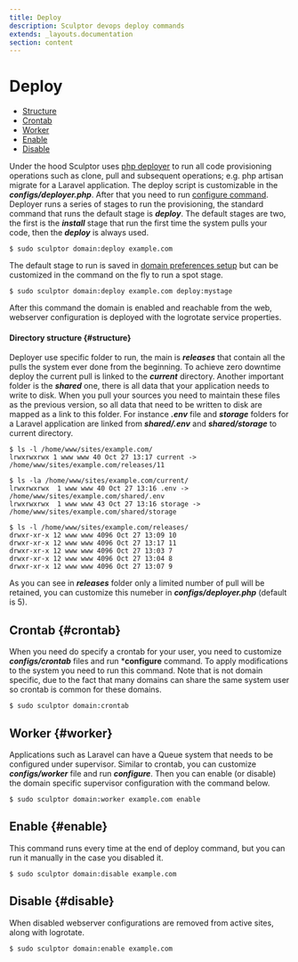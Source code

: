 ```yaml
---
title: Deploy
description: Sculptor devops deploy commands
extends: _layouts.documentation
section: content
---
```


# Deploy

- [Structure](#structure)
- [Crontab](#crontab)
- [Worker](#worker)
- [Enable](#enable)
- [Disable](#disable)

Under the hood Sculptor uses [php deployer](https://deployer.org/docs/getting-started.html) to run all code provisioning operations such as
clone, pull and subsequent operations; e.g. php artisan migrate for a Laravel application. The deploy script is customizable in the ***configs/deployer.php***.
After that you need to run [configure command](/docs/commands/domains/#configure). Deployer runs a series of stages to run the provisioning, the standard command that runs the default stage is ***deploy***. The default stages are two, the first is the ***install*** stage that run the first time the system pulls your code,
then the ***deploy*** is always used.

```shell
$ sudo sculptor domain:deploy example.com
```

The default stage to run is saved in [domain preferences setup](/docs/commands/domains/#setup) but can be customized in the command on the fly to run a spot stage.
```shell
$ sudo sculptor domain:deploy example.com deploy:mystage
```

After this command the domain is enabled and reachable from the web, webserver configuration is deployed with the logrotate service properties.

#### Directory structure {#structure}
Deployer use specific folder to run, the main is ***releases*** that contain all the pulls the system ever done from the beginning. To achieve zero downtime deploy
the current pull is linked to the ***current*** directory. Another important folder is the ***shared*** one, there is all data that your application needs to write to disk. When you pull your sources you need to maintain these files as the previous version, so all data that need to be written to disk are mapped as a link to this folder. For instance ***.env*** file and ***storage*** folders for a Laravel application are linked from ***shared/.env*** and ***shared/storage*** to current directory.
```shell
$ ls -l /home/www/sites/example.com/
lrwxrwxrwx 1 www www 40 Oct 27 13:17 current -> /home/www/sites/example.com/releases/11

$ ls -la /home/www/sites/example.com/current/
lrwxrwxrwx  1 www www 40 Oct 27 13:16 .env -> /home/www/sites/example.com/shared/.env
lrwxrwxrwx  1 www www 43 Oct 27 13:16 storage -> /home/www/sites/example.com/shared/storage

$ ls -l /home/www/sites/example.com/releases/
drwxr-xr-x 12 www www 4096 Oct 27 13:09 10
drwxr-xr-x 12 www www 4096 Oct 27 13:17 11
drwxr-xr-x 12 www www 4096 Oct 27 13:03 7
drwxr-xr-x 12 www www 4096 Oct 27 13:04 8
drwxr-xr-x 12 www www 4096 Oct 27 13:07 9
```
As you can see in ***releases*** folder only a limited number of pull will be retained, you can customize this numeber in ***configs/deployer.php*** (default is 5).

## Crontab {#crontab}
When you need do specify a crontab for your user, you need to customize ***configs/crontab*** files and run ***configure** command. To apply modifications to the system you need to run this command. Note that is not domain specific, due to the fact that many domains can share the same system user so crontab is common for these domains.
```shell
$ sudo sculptor domain:crontab
```

## Worker {#worker}
Applications such as Laravel can have a Queue system that needs to be configured under supervisor. Similar to crontab, you can customize ***configs/worker*** file and run ***configure***. Then you can enable (or disable) the domain specific supervisor configuration with the command below.
```shell
$ sudo sculptor domain:worker example.com enable
```

## Enable {#enable}
This command runs every time at the end of deploy command, but you can run it manually in the case you disabled it.
```shell
$ sudo sculptor domain:disable example.com
```

## Disable {#disable}
When disabled webserver configurations are removed from active sites, along with logrotate.
```shell
$ sudo sculptor domain:enable example.com
```
